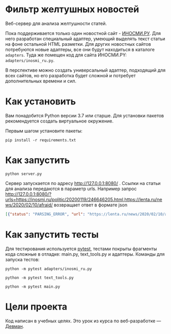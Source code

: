 # Фильтр желтушных новостей

Веб-сервер для анализа желтушности статей.<br>

Пока поддерживается только один новостной сайт - [ИНОСМИ.РУ](https://inosmi.ru/). Для него разработан специальный адаптер, умеющий выделять текст статьи на фоне остальной HTML разметки. Для других новостных сайтов потребуются новые адаптеры, все они будут находиться в каталоге `adapters`. Туда же помещен код для сайта ИНОСМИ.PY: `adapters/inosmi_ru.py`.

В перспективе можно создать универсальный адаптер, подходящий для всех сайтов, но его разработка будет сложной и потребует дополнительных времени и сил.

# Как установить

Вам понадобится Python версии 3.7 или старше. Для установки пакетов рекомендуется создать виртуальное окружение.

Первым шагом установите пакеты:

```python3
pip install -r requirements.txt
```

# Как запустить

```python3
python server.py
```
Сервер запускается по адресу http://127.0.0.1:8080/ . Ссылки на статьи для анализа передаются в параметр urls.
Например запрос http://127.0.0.1:8080/?urls=https://inosmi.ru/politic/20200119/246646205.html,https://lenta.ru/news/2020/02/10/afraid/
возвращает ответ в формате json 
```json
[{"status": "PARSING_ERROR", "url": "https://lenta.ru/news/2020/02/10/afraid/", "score": null, "words_count": null}, {"status": "OK", "url": "https://inosmi.ru/politic/20200119/246646205.html", "score": 1.04, "words_count": 673}]
```

# Как запустить тесты

Для тестирования используется [pytest](https://docs.pytest.org/en/latest/), тестами покрыты фрагменты кода сложные в отладке: main.py, text_tools.py и адаптеры. Команды для запуска тестов:

```
python -m pytest adapters/inosmi_ru.py
```

```
python -m pytest text_tools.py
```

```
python -m pytest main.py
```

# Цели проекта

Код написан в учебных целях. Это урок из курса по веб-разработке — [Девман](https://dvmn.org).
